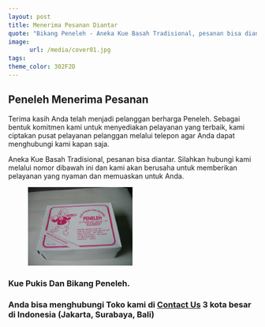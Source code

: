 ```yaml
---
layout: post
title: Menerima Pesanan Diantar
quote: "Bikang Peneleh - Aneka Kue Basah Tradisional, pesanan bisa diantar. Silahkan hubungi kami melalui nomor dibawah ini dan kami akan berusaha untuk memberikan pelayanan yang nyaman dan memuaskan untuk Anda ..."
image: 
      url: /media/cover01.jpg
tags: 
theme_color: 302F2D
---
```


## Peneleh Menerima Pesanan

Terima kasih Anda telah menjadi pelanggan berharga Peneleh. 
Sebagai bentuk komitmen kami untuk menyediakan pelayanan yang terbaik, kami ciptakan pusat pelayanan pelanggan melalui telepon agar Anda dapat menghubungi kami kapan saja.

Aneka Kue Basah Tradisional, pesanan bisa diantar. Silahkan hubungi kami melalui nomor dibawah ini dan kami akan berusaha untuk memberikan pelayanan yang nyaman dan memuaskan untuk Anda.

<figure>
	<a href="/media/box_peneleh.jpg" data-lightbox="box_peneleh" data-title="Box Peneleh">
		<img src="/media/box_peneleh.jpg" width="50%" />
	</a>
</figure>

### Kue Pukis Dan Bikang Peneleh.

### Anda bisa menghubungi Toko kami di [Contact Us](/contactus) 3 kota besar di Indonesia (Jakarta, Surabaya, Bali)
